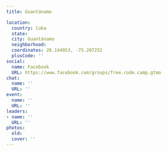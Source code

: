 ```yaml
---
title: Guantánamo

location:
  country: Cuba
  state: 
  city: Guantánamo
  neighborhood: 
  coordinates: 20.144953, -75.207252
  plusCode: ''
social:
  name: Facebook
  URL: https://www.facebook.com/groups/free.code.camp.gtmo
chat:
  name: ''
  URL: ''
event:
  name: ''
  URL: ''
leaders:
- name: ''
  URL: ''
photos:
  old: 
  cover: ''
---
```

